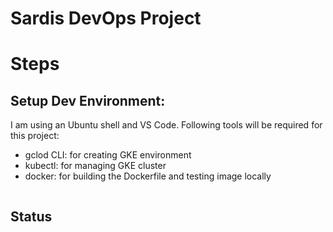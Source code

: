 # Sardis DevOps Project



# Steps



## Setup Dev Environment:

I am using an Ubuntu shell and VS Code. Following tools will be required for this project:

- gclod CLI: for creating GKE environment
- kubectl: for managing GKE cluster
- docker: for building the Dockerfile and testing image locally



```

```




## Status

